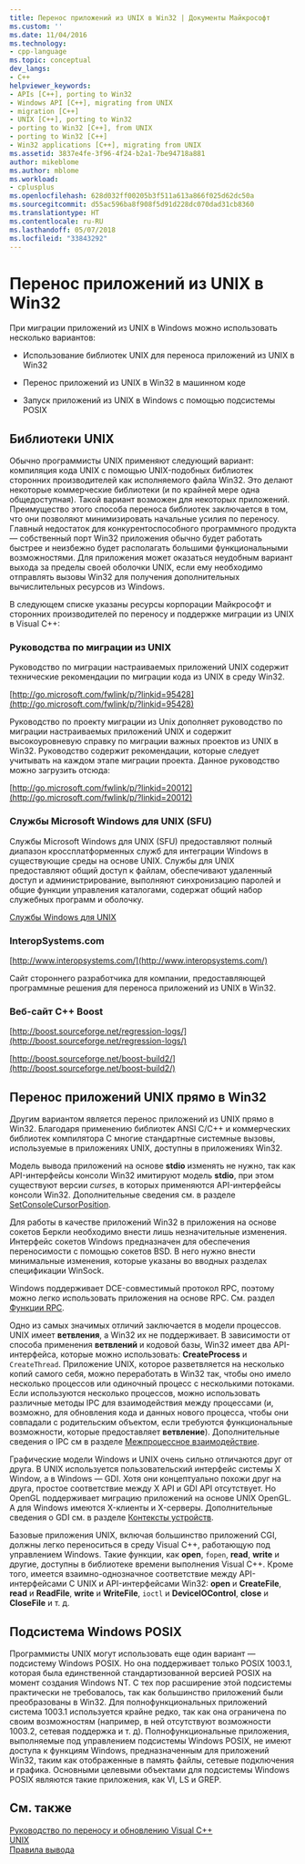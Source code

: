 ```yaml
---
title: Перенос приложений из UNIX в Win32 | Документы Майкрософт
ms.custom: ''
ms.date: 11/04/2016
ms.technology:
- cpp-language
ms.topic: conceptual
dev_langs:
- C++
helpviewer_keywords:
- APIs [C++], porting to Win32
- Windows API [C++], migrating from UNIX
- migration [C++]
- UNIX [C++], porting to Win32
- porting to Win32 [C++], from UNIX
- porting to Win32 [C++]
- Win32 applications [C++], migrating from UNIX
ms.assetid: 3837e4fe-3f96-4f24-b2a1-7be94718a881
author: mikeblome
ms.author: mblome
ms.workload:
- cplusplus
ms.openlocfilehash: 628d032ff00205b3f511a613a866f025d62dc50a
ms.sourcegitcommit: d55ac596ba8f908f5d91d228dc070dad31cb8360
ms.translationtype: HT
ms.contentlocale: ru-RU
ms.lasthandoff: 05/07/2018
ms.locfileid: "33843292"
---
```

# <a name="porting-from-unix-to-win32"></a>Перенос приложений из UNIX в Win32
При миграции приложений из UNIX в Windows можно использовать несколько вариантов:  
  
-   Использование библиотек UNIX для переноса приложений из UNIX в Win32  
  
-   Перенос приложений из UNIX в Win32 в машинном коде  
  
-   Запуск приложений из UNIX в Windows с помощью подсистемы POSIX  
  
## <a name="unix-libraries"></a>Библиотеки UNIX  
 Обычно программисты UNIX применяют следующий вариант: компиляция кода UNIX с помощью UNIX-подобных библиотек сторонних производителей как исполняемого файла Win32. Это делают некоторые коммерческие библиотеки (и по крайней мере одна общедоступная). Такой вариант возможен для некоторых приложений. Преимущество этого способа переноса библиотек заключается в том, что они позволяют минимизировать начальные усилия по переносу. Главный недостаток для конкурентоспособного программного продукта — собственный порт Win32 приложения обычно будет работать быстрее и неизбежно будет располагать большими функциональными возможностями. Для приложения может оказаться неудобным вариант выхода за пределы своей оболочки UNIX, если ему необходимо отправлять вызовы Win32 для получения дополнительных вычислительных ресурсов из Windows.  
  
 В следующем списке указаны ресурсы корпорации Майкрософт и сторонних производителей по переносу и поддержке миграции из UNIX в Visual C++:  
  
### <a name="unix-migration-guides"></a>Руководства по миграции из UNIX  
 Руководство по миграции настраиваемых приложений UNIX содержит технические рекомендации по миграции кода из UNIX в среду Win32.  
  
 [http://go.microsoft.com/fwlink/p/?linkid=95428](http://go.microsoft.com/fwlink/p/?linkid=95428)  
  
 Руководство по проекту миграции из Unix дополняет руководство по миграции настраиваемых приложений UNIX и содержит высокоуровневую справку по миграции важных проектов из UNIX в Win32. Руководство содержит рекомендации, которые следует учитывать на каждом этапе миграции проекта. Данное руководство можно загрузить отсюда:  
  
 [http://go.microsoft.com/fwlink/p/?linkid=20012](http://go.microsoft.com/fwlink/p/?linkid=20012)  
  
### <a name="microsoft-windows-services-for-unix-sfu"></a>Службы Microsoft Windows для UNIX (SFU)  
 Службы Microsoft Windows для UNIX (SFU) предоставляют полный диапазон кроссплатформенных служб для интеграции Windows в существующие среды на основе UNIX. Службы для UNIX предоставляют общий доступ к файлам, обеспечивают удаленный доступ и администрирование, выполняют синхронизацию паролей и общие функции управления каталогами, содержат общий набор служебных программ и оболочку.  
  
 [Службы Windows для UNIX](http://www.microsoft.com/downloads/details.aspx?FamilyID=896c9688-601b-44f1-81a4-02878ff11778&displaylang=en)  
  
### <a name="interopsystemscom"></a>InteropSystems.com  
 [http://www.interopsystems.com/](http://www.interopsystems.com/)  
  
 Сайт стороннего разработчика для компании, предоставляющей программные решения для переноса приложений из UNIX в Win32.  
  
### <a name="c-boost-web-site"></a>Веб-сайт C++ Boost  
 [http://boost.sourceforge.net/regression-logs/](http://boost.sourceforge.net/regression-logs/)  
  
 [http://boost.sourceforge.net/boost-build2/](http://boost.sourceforge.net/boost-build2/)  
  
## <a name="porting-unix-applications-directly-to-win32"></a>Перенос приложений UNIX прямо в Win32  
 Другим вариантом является перенос приложений из UNIX прямо в Win32. Благодаря применению библиотек ANSI C/C++ и коммерческих библиотек компилятора C многие стандартные системные вызовы, используемые в приложениях UNIX, доступны в приложениях Win32.  
  
 Модель вывода приложений на основе **stdio** изменять не нужно, так как API-интерфейсы консоли Win32 имитируют модель **stdio**, при этом существуют версии *curses*, в которых применяются API-интерфейсы консоли Win32. Дополнительные сведения см. в разделе [SetConsoleCursorPosition](http://msdn.microsoft.com/library/windows/desktop/ms686025).  
  
 Для работы в качестве приложений Win32 в приложения на основе сокетов Беркли необходимо внести лишь незначительные изменения. Интерфейс сокетов Windows предназначен для обеспечения переносимости с помощью сокетов BSD. В него нужно внести минимальные изменения, которые указаны во вводных разделах спецификации WinSock.  
  
 Windows поддерживает DCE-совместимый протокол RPC, поэтому можно легко использовать приложения на основе RPC. См. раздел [Функции RPC](http://msdn.microsoft.com/library/windows/desktop/aa378623).  
  
 Одно из самых значимых отличий заключается в модели процессов. UNIX имеет **ветвления**, а Win32 их не поддерживает. В зависимости от способа применения **ветвлений** и кодовой базы, Win32 имеет два API-интерфейса, которые можно использовать: **CreateProcess** и `CreateThread`. Приложение UNIX, которое разветвляется на несколько копий самого себя, можно переработать в Win32 так, чтобы оно имело несколько процессов или одиночный процесс с несколькими потоками. Если используются несколько процессов, можно использовать различные методы IPC для взаимодействия между процессами (и, возможно, для обновления кода и данных нового процесса, чтобы они совпадали с родительским объектом, если требуются функциональные возможности, которые предоставляет **ветвление**). Дополнительные сведения о IPC см в разделе [Межпроцессное взаимодействие](http://msdn.microsoft.com/library/windows/desktop/aa365574).  
  
 Графические модели Windows и UNIX очень сильно отличаются друг от друга. В UNIX используется пользовательский интерфейс системы X Window, а в Windows — GDI. Хотя они концептуально похожи друг на друга, простое соответствие между X API и GDI API отсутствует. Но OpenGL поддерживает миграцию приложений на основе UNIX OpenGL. А для Windows имеются X-клиенты и X-серверы. Дополнительные сведения о GDI см. в разделе [Контексты устройств](http://msdn.microsoft.com/library/windows/desktop/dd183553).  
  
 Базовые приложения UNIX, включая большинство приложений CGI, должны легко переноситься в среду Visual C++, работающую под управлением Windows. Такие функции, как **open**, `fopen`, **read**, **write** и другие, доступны в библиотеке времени выполнения Visual C++. Кроме того, имеется взаимно-однозначное соответствие между API-интерфейсами C UNIX и API-интерфейсами Win32: **open** и **CreateFile**, **read** и **ReadFile**, **write** и **WriteFile**, `ioctl` и **DeviceIOControl**, **close** и **CloseFile** и т. д.  
  
## <a name="windows-posix-subsystem"></a>Подсистема Windows POSIX  
 Программисты UNIX могут использовать еще один вариант — подсистему Windows POSIX. Но она поддерживает только POSIX 1003.1, которая была единственной стандартизованной версией POSIX на момент создания Windows NT. С тех пор расширение этой подсистемы практически не требовалось, так как большинство приложений были преобразованы в Win32. Для полнофункциональных приложений система 1003.1 используется крайне редко, так как она ограничена по своим возможностям (например, в ней отсутствуют возможности 1003.2, сетевая поддержка и т. д). Полнофункциональные приложения, выполняемые под управлением подсистемы Windows POSIX, не имеют доступа к функциям Windows, предназначенным для приложений Win32, таким как отображенные в память файлы, сетевые подключения и графика. Основными целевыми объектами для подсистемы Windows POSIX являются такие приложения, как VI, LS и GREP.  
  
## <a name="see-also"></a>См. также  
 [Руководство по переносу и обновлению Visual C++](visual-cpp-change-history-2003-2015.md)   
 [UNIX](../c-runtime-library/unix.md)   
 [Правила вывода](../build/inference-rules.md)